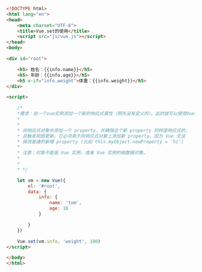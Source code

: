 
<BlogInfo id="582" title="25.Vueset的使用" author="白日梦想猿" pv=0 read_times=0 pre_cost_time=0分41秒 category="vue学习" tag_list="['vue学习']" create_time="2023.01.28 15:27:49" update_time="2023.01.28 15:57:30" />

```html
<!DOCTYPE html>
<html lang="en">
<head>
    <meta charset="UTF-8">
    <title>Vue.set的使用</title>
    <script src="js/vue.js"></script>
</head>
<body>

<div id="root">

    <h5> 姓名：{{info.name}}</h5>
    <h5> 年龄：{{info.age}}</h5>
    <h5 v-if="info.weight">体重：{{info.weight}}</h5>
</div>

<script>

    /*
    *需求：给一个vue实例添加一个新的响应式属性（预先没有定义的）。此时就可以使用Vue.set来实现。
    *
    *
    * 向响应式对象中添加一个 property，并确保这个新 property 同样是响应式的，
    * 且触发视图更新。它必须用于向响应式对象上添加新 property，因为 Vue 无法
    * 探测普通的新增 property (比如 this.myObject.newProperty = 'hi')
    *
    * 注意：对象不能是 Vue 实例，或者 Vue 实例的根数据对象。
    *
    *
    * */

    let vm = new Vue({
        el: '#root',
        data: {
            info: {
                name: 'tom',
                age: 18
            }

        }
    })

    Vue.set(vm.info, 'weight', 100)
</script>

</body>
</html>
```
